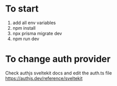 # To start

1. add all env variables
2. npm install
3. npx prisma migrate dev
4. npm run dev

# To change auth provider

Check authjs sveltekit docs and edit the auth.ts file https://authjs.dev/reference/sveltekit

